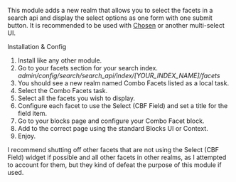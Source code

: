 This module adds a new realm that allows you to select the facets in a search api and display the select options as one form with one submit button.  It is recommended to be used with [Chosen](https://www.drupal.org/project/chosen) or another multi-select UI.

Installation & Config
1. Install like any other module.
2. Go to your facets section for your search index. *admin/config/search/search_api/index/\[YOUR_INDEX_NAME]\/facets*
3. You should see a new realm named Combo Facets listed as a local task.
4. Select the Combo Facets task.
5. Select all the facets you wish to display.
6. Configure each facet to use the Select (CBF Field) and set a title for the field item.
7. Go to your blocks page and configure your Combo Facet block.
8. Add to the correct page using the standard Blocks UI or Context.
9. Enjoy.

I recommend shutting off other facets that are not using the Select (CBF Field) widget if possible and all other facets in other realms, as I attempted to account for them, but they kind of defeat the purpose of this module if used.